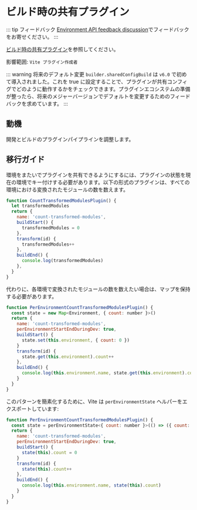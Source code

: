 # ビルド時の共有プラグイン

::: tip フィードバック
[Environment API feedback discussion](https://github.com/vitejs/vite/discussions/16358)でフィードバックをお寄せください。
:::

[ビルド時の共有プラグイン](/guide/api-environment-plugins.md#shared-plugins-during-build)を参照してください。

影響範囲: `Vite プラグイン作成者`

::: warning 将来のデフォルト変更
`builder.sharedConfigBuild` は `v6.0` で初めて導入されました。これを true に設定することで、プラグインが共有コンフィグでどのように動作するかをチェックできます。プラグインエコシステムの準備が整ったら、将来のメジャーバージョンでデフォルトを変更するためのフィードバックを求めています。
:::

## 動機

開発とビルドのプラグインパイプラインを調整します。

## 移行ガイド

環境をまたいでプラグインを共有できるようにするには、プラグインの状態を現在の環境でキー付けする必要があります。以下の形式のプラグインは、すべての環境における変換されたモジュールの数を数えます。

```js
function CountTransformedModulesPlugin() {
  let transformedModules
  return {
    name: 'count-transformed-modules',
    buildStart() {
      transformedModules = 0
    },
    transform(id) {
      transformedModules++
    },
    buildEnd() {
      console.log(transformedModules)
    },
  }
}
```

代わりに、各環境で変換されたモジュールの数を数えたい場合は、マップを保持する必要があります。

```js
function PerEnvironmentCountTransformedModulesPlugin() {
  const state = new Map<Environment, { count: number }>()
  return {
    name: 'count-transformed-modules',
    perEnvironmentStartEndDuringDev: true,
    buildStart() {
      state.set(this.environment, { count: 0 })
    }
    transform(id) {
      state.get(this.environment).count++
    },
    buildEnd() {
      console.log(this.environment.name, state.get(this.environment).count)
    }
  }
}
```

このパターンを簡素化するために、Vite は `perEnvironmentState` ヘルパーをエクスポートしています:

```js
function PerEnvironmentCountTransformedModulesPlugin() {
  const state = perEnvironmentState<{ count: number }>(() => ({ count: 0 }))
  return {
    name: 'count-transformed-modules',
    perEnvironmentStartEndDuringDev: true,
    buildStart() {
      state(this).count = 0
    }
    transform(id) {
      state(this).count++
    },
    buildEnd() {
      console.log(this.environment.name, state(this).count)
    }
  }
}
```
